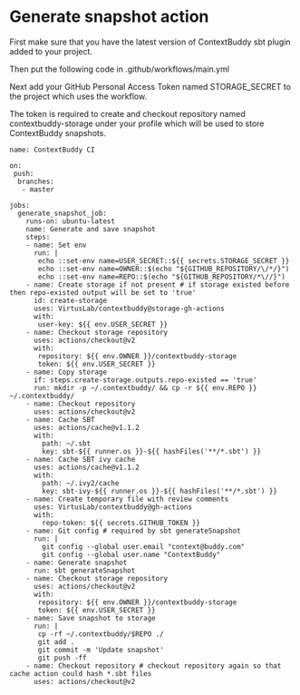# Generate snapshot action

First make sure that you have the latest version of ContextBuddy sbt plugin added to your project.

Then put the following code in .github/workflows/main.yml

Next add your GitHub Personal Access Token named STORAGE_SECRET to the project which uses the workflow.

The token is required to create and checkout repository named contextbuddy-storage under your profile which will be used to store ContextBuddy snapshots. 

```
name: ContextBuddy CI

on:
 push:
  branches: 
   - master

jobs:
  generate_snapshot_job:
    runs-on: ubuntu-latest
    name: Generate and save snapshot
    steps:
    - name: Set env
      run: | 
       echo ::set-env name=USER_SECRET::${{ secrets.STORAGE_SECRET }}
       echo ::set-env name=OWNER::$(echo "${GITHUB_REPOSITORY/\/*/}")
       echo ::set-env name=REPO::$(echo "${GITHUB_REPOSITORY/*\//}")
    - name: Create storage if not present # if storage existed before then repo-existed output will be set to 'true'
      id: create-storage
      uses: VirtusLab/contextbuddy@storage-gh-actions
      with:
       user-key: ${{ env.USER_SECRET }} 
    - name: Checkout storage repository
      uses: actions/checkout@v2
      with: 
       repository: ${{ env.OWNER }}/contextbuddy-storage
       token: ${{ env.USER_SECRET }}
    - name: Copy storage
      if: steps.create-storage.outputs.repo-existed == 'true'
      run: mkdir -p ~/.contextbuddy/ && cp -r ${{ env.REPO }} ~/.contextbuddy/
    - name: Checkout repository
      uses: actions/checkout@v2
    - name: Cache SBT
      uses: actions/cache@v1.1.2
      with:
        path: ~/.sbt
        key: sbt-${{ runner.os }}-${{ hashFiles('**/*.sbt') }}
    - name: Cache SBT ivy cache
      uses: actions/cache@v1.1.2
      with:
        path: ~/.ivy2/cache
        key: sbt-ivy-${{ runner.os }}-${{ hashFiles('**/*.sbt') }}
    - name: Create temporary file with review comments
      uses: VirtusLab/contextbuddy@gh-actions
      with:
        repo-token: ${{ secrets.GITHUB_TOKEN }}
    - name: Git config # required by sbt generateSnapshot
      run: |
        git config --global user.email "context@buddy.com"
        git config --global user.name "ContextBuddy"
    - name: Generate snapshot
      run: sbt generateSnapshot
    - name: Checkout storage repository
      uses: actions/checkout@v2
      with: 
       repository: ${{ env.OWNER }}/contextbuddy-storage
       token: ${{ env.USER_SECRET }}
    - name: Save snapshot to storage
      run: | 
       cp -rf ~/.contextbuddy/$REPO ./
       git add .
       git commit -m 'Update snapshot'
       git push -ff
    - name: Checkout repository # checkout repository again so that cache action could hash *.sbt files
      uses: actions/checkout@v2
```